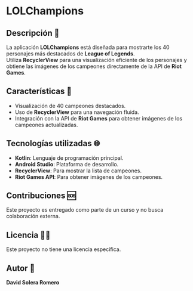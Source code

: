 # LOLChampions

## Descripción 📖

La aplicación **LOLChampions** está diseñada para mostrarte los 40 personajes más destacados de **League of Legends**. <br>
Utiliza **RecyclerView** para una visualización eficiente de los personajes y obtiene las imágenes de los campeones directamente de la API de **Riot Games**.

## Características 📕

- Visualización de 40 campeones destacados.
- Uso de **RecyclerView** para una navegación fluida.
- Integración con la API de **Riot Games** para obtener imágenes de los campeones actualizadas.

## Tecnologías utilizadas 🌐

- **Kotlin**: Lenguaje de programación principal.
- **Android Studio**: Plataforma de desarrollo.
- **RecyclerView**: Para mostrar la lista de campeones.
- **Riot Games API**: Para obtener imágenes de los campeones.

## Contribuciones 🆘

Este proyecto es entregado como parte de un curso y no busca colaboración externa.

## Licencia 👨‍🎓

Este proyecto no tiene una licencia específica.

## Autor 👻

**David Solera Romero**
